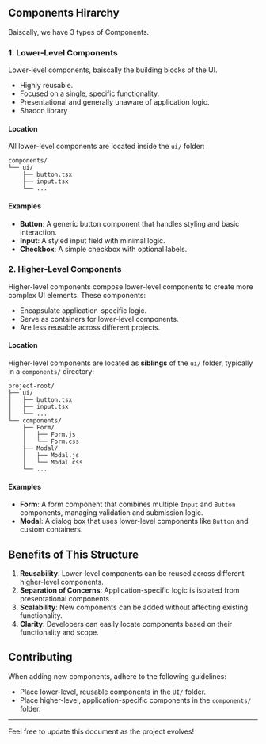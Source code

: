 ## Components Hirarchy 

Baiscally, we have 3 types of Components.

### 1. Lower-Level Components

Lower-level components, baiscally the building blocks of the UI.
- Highly reusable.
- Focused on a single, specific functionality.
- Presentational and generally unaware of application logic.
- Shadcn library

#### Location
All lower-level components are located inside the `ui/` folder:

```
components/
└── ui/
    ├── button.tsx
    ├── input.tsx
    └── ...
```

#### Examples
- **Button**: A generic button component that handles styling and basic interaction.
- **Input**: A styled input field with minimal logic.
- **Checkbox**: A simple checkbox with optional labels.

### 2. Higher-Level Components

Higher-level components compose lower-level components to create more complex UI elements. These components:
- Encapsulate application-specific logic.
- Serve as containers for lower-level components.
- Are less reusable across different projects.

#### Location
Higher-level components are located as **siblings** of the `ui/` folder, typically in a `components/` directory:

```
project-root/
├── ui/
│   ├── button.tsx
│   ├── input.tsx
│   └── ...
└── components/
    ├── Form/
    │   ├── Form.js
    │   └── Form.css
    ├── Modal/
    │   ├── Modal.js
    │   └── Modal.css
    └── ...
```

#### Examples
- **Form**: A form component that combines multiple `Input` and `Button` components, managing validation and submission logic.
- **Modal**: A dialog box that uses lower-level components like `Button` and custom containers.

## Benefits of This Structure

1. **Reusability**: Lower-level components can be reused across different higher-level components.
2. **Separation of Concerns**: Application-specific logic is isolated from presentational components.
3. **Scalability**: New components can be added without affecting existing functionality.
4. **Clarity**: Developers can easily locate components based on their functionality and scope.

## Contributing

When adding new components, adhere to the following guidelines:
- Place lower-level, reusable components in the `UI/` folder.
- Place higher-level, application-specific components in the `components/` folder.

---

Feel free to update this document as the project evolves!
